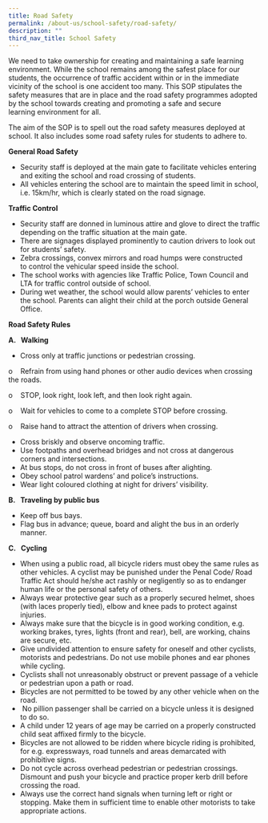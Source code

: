```yaml
---
title: Road Safety
permalink: /about-us/school-safety/road-safety/
description: ""
third_nav_title: School Safety
---
```

We need to take ownership for creating and maintaining a safe learning environment. While the school remains among the safest place for our students, the occurrence of traffic accident within or in the immediate vicinity of the school is one accident too many. This SOP stipulates the safety measures that are in place and the road safety programmes adopted by the school towards creating and promoting a safe and secure learning environment for all.

The aim of the SOP is to spell out the road safety measures deployed at school. It also includes some road safety rules for students to adhere to.

**General Road Safety**

*   Security staff is deployed at the main gate to facilitate vehicles entering and exiting the school and road crossing of students.
*   All vehicles entering the school are to maintain the speed limit in school, i.e. 15km/hr, which is clearly stated on the road signage.

**Traffic Control**

*   Security staff are donned in luminous attire and glove to direct the traffic depending on the traffic situation at the main gate.
*   There are signages displayed prominently to caution drivers to look out for students’ safety.
*   Zebra crossings, convex mirrors and road humps were constructed to control the vehicular speed inside the school.
*   The school works with agencies like Traffic Police, Town Council and LTA for traffic control outside of school.
*   During wet weather, the school would allow parents’ vehicles to enter the school. Parents can alight their child at the porch outside General Office.

**Road Safety Rules**

**A.   Walking**

*   Cross only at traffic junctions or pedestrian crossing.

o    Refrain from using hand phones or other audio devices when crossing the roads.

o    STOP, look right, look left, and then look right again.

o    Wait for vehicles to come to a complete STOP before crossing.

o    Raise hand to attract the attention of drivers when crossing.

*   Cross briskly and observe oncoming traffic.
*   Use footpaths and overhead bridges and not cross at dangerous corners and intersections.
*   At bus stops, do not cross in front of buses after alighting.
*   Obey school patrol wardens’ and police’s instructions.
*   Wear light coloured clothing at night for drivers’ visibility.

**B.   Traveling by public bus**

*   Keep off bus bays.
*   Flag bus in advance; queue, board and alight the bus in an orderly manner.

**C.   Cycling**

*   When using a public road, all bicycle riders must obey the same rules as other vehicles. A cyclist may be punished under the Penal Code/ Road Traffic Act should he/she act rashly or negligently so as to endanger human life or the personal safety of others.
*   Always wear protective gear such as a properly secured helmet, shoes (with laces properly tied), elbow and knee pads to protect against injuries.
*   Always make sure that the bicycle is in good working condition, e.g. working brakes, tyres, lights (front and rear), bell, are working, chains are secure, etc.
*   Give undivided attention to ensure safety for oneself and other cyclists, motorists and pedestrians. Do not use mobile phones and ear phones while cycling.
*   Cyclists shall not unreasonably obstruct or prevent passage of a vehicle or pedestrian upon a path or road.
*   Bicycles are not permitted to be towed by any other vehicle when on the road.
*    No pillion passenger shall be carried on a bicycle unless it is designed to do so.
*   A child under 12 years of age may be carried on a properly constructed child seat affixed firmly to the bicycle.
*   Bicycles are not allowed to be ridden where bicycle riding is prohibited, for e.g. expressways, road tunnels and areas demarcated with prohibitive signs.
*   Do not cycle across overhead pedestrian or pedestrian crossings. Dismount and push your bicycle and practice proper kerb drill before crossing the road.
*   Always use the correct hand signals when turning left or right or stopping. Make them in sufficient time to enable other motorists to take appropriate actions.